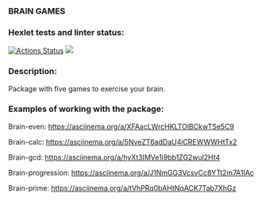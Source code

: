 ### BRAIN GAMES
### Hexlet tests and linter status:
[![Actions Status](https://github.com/TarenTheHandsome/python-project-49/actions/workflows/hexlet-check.yml/badge.svg)](https://github.com/TarenTheHandsome/python-project-49/actions)
<a href="https://codeclimate.com/github/TarenTheHandsome/python-project-49/maintainability"><img src="https://api.codeclimate.com/v1/badges/655ef140eaf0e79645c3/maintainability" /></a>
### Description:
Package with five games to exercise your brain.
### Examples of working with the package:
Brain-even: https://asciinema.org/a/XFAacLWrcHKLTOlBCkwTSe5C9

Brain-calc: https://asciinema.org/a/5NveZT6adDaU4iCREWWWHtTx2

Brain-gcd: https://asciinema.org/a/hyXt3IMVe1i9bb1ZG2wul2Ht4

Brain-progression: https://asciinema.org/a/J1NmGG3VcsvCc8YTt2m7A1IAc

Brain-prime: https://asciinema.org/a/tVhPRq0bAHtNqACK7Tab7XhGz